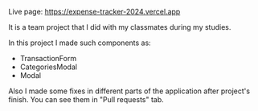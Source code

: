 Live page: https://expense-tracker-2024.vercel.app

It is a team project that I did with my classmates during my studies.

In this project I made such components as: 
- TransactionForm
- CategoriesModal
- Modal

Also I made some fixes in different parts of the application after project's finish. You can see them in "Pull requests" tab.
